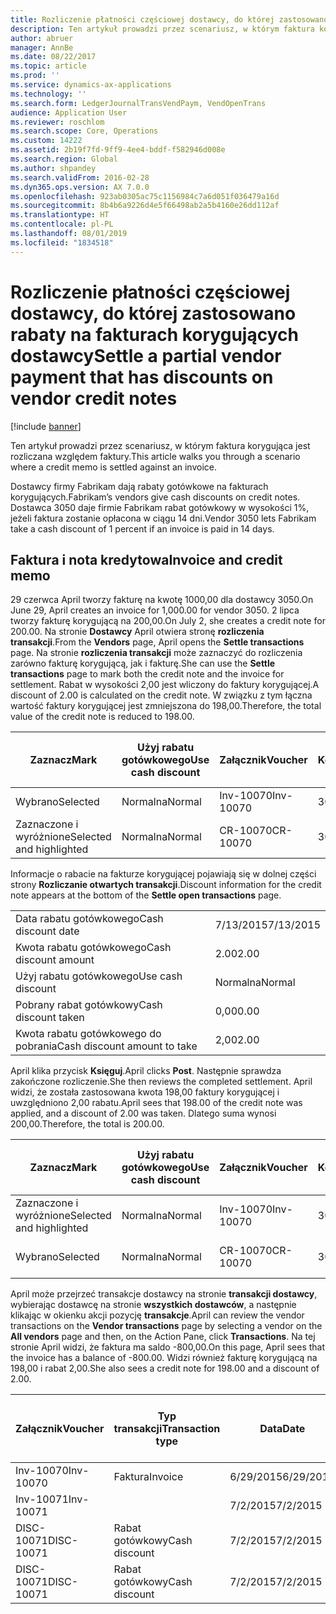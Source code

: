 ```yaml
---
title: Rozliczenie płatności częściowej dostawcy, do której zastosowano rabaty na fakturach korygujących dostawcy
description: Ten artykuł prowadzi przez scenariusz, w którym faktura korygująca jest rozliczana względem faktury.
author: abruer
manager: AnnBe
ms.date: 08/22/2017
ms.topic: article
ms.prod: ''
ms.service: dynamics-ax-applications
ms.technology: ''
ms.search.form: LedgerJournalTransVendPaym, VendOpenTrans
audience: Application User
ms.reviewer: roschlom
ms.search.scope: Core, Operations
ms.custom: 14222
ms.assetid: 2b19f7fd-9ff9-4ee4-bddf-f582946d008e
ms.search.region: Global
ms.author: shpandey
ms.search.validFrom: 2016-02-28
ms.dyn365.ops.version: AX 7.0.0
ms.openlocfilehash: 923ab0305ac75c1156984c7a6d051f036479a16d
ms.sourcegitcommit: 8b4b6a9226d4e5f66498ab2a5b4160e26dd112af
ms.translationtype: HT
ms.contentlocale: pl-PL
ms.lasthandoff: 08/01/2019
ms.locfileid: "1834518"
---
```

# <a name="settle-a-partial-vendor-payment-that-has-discounts-on-vendor-credit-notes"></a><span data-ttu-id="3d631-103">Rozliczenie płatności częściowej dostawcy, do której zastosowano rabaty na fakturach korygujących dostawcy</span><span class="sxs-lookup"><span data-stu-id="3d631-103">Settle a partial vendor payment that has discounts on vendor credit notes</span></span>

[!include [banner](../includes/banner.md)]

<span data-ttu-id="3d631-104">Ten artykuł prowadzi przez scenariusz, w którym faktura korygująca jest rozliczana względem faktury.</span><span class="sxs-lookup"><span data-stu-id="3d631-104">This article walks you through a scenario where a credit memo is settled against an invoice.</span></span>

<span data-ttu-id="3d631-105">Dostawcy firmy Fabrikam dają rabaty gotówkowe na fakturach korygujących.</span><span class="sxs-lookup"><span data-stu-id="3d631-105">Fabrikam’s vendors give cash discounts on credit notes.</span></span> <span data-ttu-id="3d631-106">Dostawca 3050 daje firmie Fabrikam rabat gotówkowy w wysokości 1%, jeżeli faktura zostanie opłacona w ciągu 14 dni.</span><span class="sxs-lookup"><span data-stu-id="3d631-106">Vendor 3050 lets Fabrikam take a cash discount of 1 percent if an invoice is paid in 14 days.</span></span>

## <a name="invoice-and-credit-memo"></a><span data-ttu-id="3d631-107">Faktura i nota kredytowa</span><span class="sxs-lookup"><span data-stu-id="3d631-107">Invoice and credit memo</span></span>
<span data-ttu-id="3d631-108">29 czerwca April tworzy fakturę na kwotę 1000,00 dla dostawcy 3050.</span><span class="sxs-lookup"><span data-stu-id="3d631-108">On June 29, April creates an invoice for 1,000.00 for vendor 3050.</span></span> <span data-ttu-id="3d631-109">2 lipca tworzy fakturę korygującą na 200,00.</span><span class="sxs-lookup"><span data-stu-id="3d631-109">On July 2, she creates a credit note for 200.00.</span></span> <span data-ttu-id="3d631-110">Na stronie **Dostawcy** April otwiera stronę **rozliczenia transakcji**.</span><span class="sxs-lookup"><span data-stu-id="3d631-110">From the **Vendors** page, April opens the **Settle transactions** page.</span></span> <span data-ttu-id="3d631-111">Na stronie **rozliczenia transakcji** może zaznaczyć do rozliczenia zarówno fakturę korygującą, jak i fakturę.</span><span class="sxs-lookup"><span data-stu-id="3d631-111">She can use the **Settle transactions** page to mark both the credit note and the invoice for settlement.</span></span> <span data-ttu-id="3d631-112">Rabat w wysokości 2,00 jest wliczony do faktury korygującej.</span><span class="sxs-lookup"><span data-stu-id="3d631-112">A discount of 2.00 is calculated on the credit note.</span></span> <span data-ttu-id="3d631-113">W związku z tym łączna wartość faktury korygującej jest zmniejszona do 198,00.</span><span class="sxs-lookup"><span data-stu-id="3d631-113">Therefore, the total value of the credit note is reduced to 198.00.</span></span>

| <span data-ttu-id="3d631-114">Zaznacz</span><span class="sxs-lookup"><span data-stu-id="3d631-114">Mark</span></span>                     | <span data-ttu-id="3d631-115">Użyj rabatu gotówkowego</span><span class="sxs-lookup"><span data-stu-id="3d631-115">Use cash discount</span></span> | <span data-ttu-id="3d631-116">Załącznik</span><span class="sxs-lookup"><span data-stu-id="3d631-116">Voucher</span></span>   | <span data-ttu-id="3d631-117">Konto</span><span class="sxs-lookup"><span data-stu-id="3d631-117">Account</span></span> | <span data-ttu-id="3d631-118">Data</span><span class="sxs-lookup"><span data-stu-id="3d631-118">Date</span></span>      | <span data-ttu-id="3d631-119">Data wymagalności</span><span class="sxs-lookup"><span data-stu-id="3d631-119">Due date</span></span>  | <span data-ttu-id="3d631-120">Faktura</span><span class="sxs-lookup"><span data-stu-id="3d631-120">Invoice</span></span> | <span data-ttu-id="3d631-121">Kwota w walucie transakcji</span><span class="sxs-lookup"><span data-stu-id="3d631-121">Amount in transaction currency</span></span> | <span data-ttu-id="3d631-122">Waluta</span><span class="sxs-lookup"><span data-stu-id="3d631-122">Currency</span></span> | <span data-ttu-id="3d631-123">Kwota do rozliczenia</span><span class="sxs-lookup"><span data-stu-id="3d631-123">Amount to settle</span></span> |
|--------------------------|-------------------|-----------|---------|-----------|-----------|---------|--------------------------------|----------|------------------|
| <span data-ttu-id="3d631-124">Wybrano</span><span class="sxs-lookup"><span data-stu-id="3d631-124">Selected</span></span>                 | <span data-ttu-id="3d631-125">Normalna</span><span class="sxs-lookup"><span data-stu-id="3d631-125">Normal</span></span>            | <span data-ttu-id="3d631-126">Inv-10070</span><span class="sxs-lookup"><span data-stu-id="3d631-126">Inv-10070</span></span> | <span data-ttu-id="3d631-127">3050</span><span class="sxs-lookup"><span data-stu-id="3d631-127">3050</span></span>    | <span data-ttu-id="3d631-128">6/29/2015</span><span class="sxs-lookup"><span data-stu-id="3d631-128">6/29/2015</span></span> | <span data-ttu-id="3d631-129">7/29/2015</span><span class="sxs-lookup"><span data-stu-id="3d631-129">7/29/2015</span></span> | <span data-ttu-id="3d631-130">10070</span><span class="sxs-lookup"><span data-stu-id="3d631-130">10070</span></span>   | <span data-ttu-id="3d631-131">-1000,00</span><span class="sxs-lookup"><span data-stu-id="3d631-131">-1,000.00</span></span>                      | <span data-ttu-id="3d631-132">USD</span><span class="sxs-lookup"><span data-stu-id="3d631-132">USD</span></span>      | <span data-ttu-id="3d631-133">-990,00</span><span class="sxs-lookup"><span data-stu-id="3d631-133">-990.00</span></span>          |
| <span data-ttu-id="3d631-134">Zaznaczone i wyróżnione</span><span class="sxs-lookup"><span data-stu-id="3d631-134">Selected and highlighted</span></span> | <span data-ttu-id="3d631-135">Normalna</span><span class="sxs-lookup"><span data-stu-id="3d631-135">Normal</span></span>            | <span data-ttu-id="3d631-136">CR-10070</span><span class="sxs-lookup"><span data-stu-id="3d631-136">CR-10070</span></span>  | <span data-ttu-id="3d631-137">3050</span><span class="sxs-lookup"><span data-stu-id="3d631-137">3050</span></span>    | <span data-ttu-id="3d631-138">7/2/2015</span><span class="sxs-lookup"><span data-stu-id="3d631-138">7/2/2015</span></span>  | <span data-ttu-id="3d631-139">7/29/2015</span><span class="sxs-lookup"><span data-stu-id="3d631-139">7/29/2015</span></span> |         | <span data-ttu-id="3d631-140">200,00</span><span class="sxs-lookup"><span data-stu-id="3d631-140">200.00</span></span>                         | <span data-ttu-id="3d631-141">USD</span><span class="sxs-lookup"><span data-stu-id="3d631-141">USD</span></span>      | <span data-ttu-id="3d631-142">198,00</span><span class="sxs-lookup"><span data-stu-id="3d631-142">198.00</span></span>           |

<span data-ttu-id="3d631-143">Informacje o rabacie na fakturze korygującej pojawiają się w dolnej części strony **Rozliczanie otwartych transakcji**.</span><span class="sxs-lookup"><span data-stu-id="3d631-143">Discount information for the credit note appears at the bottom of the **Settle open transactions** page.</span></span>

|                              |           |
|------------------------------|-----------|
| <span data-ttu-id="3d631-144">Data rabatu gotówkowego</span><span class="sxs-lookup"><span data-stu-id="3d631-144">Cash discount date</span></span>           | <span data-ttu-id="3d631-145">7/13/2015</span><span class="sxs-lookup"><span data-stu-id="3d631-145">7/13/2015</span></span> |
| <span data-ttu-id="3d631-146">Kwota rabatu gotówkowego</span><span class="sxs-lookup"><span data-stu-id="3d631-146">Cash discount amount</span></span>         | <span data-ttu-id="3d631-147">2.00</span><span class="sxs-lookup"><span data-stu-id="3d631-147">2.00</span></span>      |
| <span data-ttu-id="3d631-148">Użyj rabatu gotówkowego</span><span class="sxs-lookup"><span data-stu-id="3d631-148">Use cash discount</span></span>            | <span data-ttu-id="3d631-149">Normalna</span><span class="sxs-lookup"><span data-stu-id="3d631-149">Normal</span></span>    |
| <span data-ttu-id="3d631-150">Pobrany rabat gotówkowy</span><span class="sxs-lookup"><span data-stu-id="3d631-150">Cash discount taken</span></span>          | <span data-ttu-id="3d631-151">0,00</span><span class="sxs-lookup"><span data-stu-id="3d631-151">0.00</span></span>      |
| <span data-ttu-id="3d631-152">Kwota rabatu gotówkowego do pobrania</span><span class="sxs-lookup"><span data-stu-id="3d631-152">Cash discount amount to take</span></span> | <span data-ttu-id="3d631-153">2,00</span><span class="sxs-lookup"><span data-stu-id="3d631-153">2.00</span></span>      |

<span data-ttu-id="3d631-154">April klika przycisk **Księguj**.</span><span class="sxs-lookup"><span data-stu-id="3d631-154">April clicks **Post**.</span></span> <span data-ttu-id="3d631-155">Następnie sprawdza zakończone rozliczenie.</span><span class="sxs-lookup"><span data-stu-id="3d631-155">She then reviews the completed settlement.</span></span> <span data-ttu-id="3d631-156">April widzi, że została zastosowana kwota 198,00 faktury korygującej i uwzględniono 2,00 rabatu.</span><span class="sxs-lookup"><span data-stu-id="3d631-156">April sees that 198.00 of the credit note was applied, and a discount of 2.00 was taken.</span></span> <span data-ttu-id="3d631-157">Dlatego suma wynosi 200,00.</span><span class="sxs-lookup"><span data-stu-id="3d631-157">Therefore, the total is 200.00.</span></span>

| <span data-ttu-id="3d631-158">Zaznacz</span><span class="sxs-lookup"><span data-stu-id="3d631-158">Mark</span></span>                     | <span data-ttu-id="3d631-159">Użyj rabatu gotówkowego</span><span class="sxs-lookup"><span data-stu-id="3d631-159">Use cash discount</span></span> | <span data-ttu-id="3d631-160">Załącznik</span><span class="sxs-lookup"><span data-stu-id="3d631-160">Voucher</span></span>   | <span data-ttu-id="3d631-161">Konto</span><span class="sxs-lookup"><span data-stu-id="3d631-161">Account</span></span> | <span data-ttu-id="3d631-162">Data</span><span class="sxs-lookup"><span data-stu-id="3d631-162">Date</span></span>      | <span data-ttu-id="3d631-163">Data wymagalności</span><span class="sxs-lookup"><span data-stu-id="3d631-163">Due date</span></span>  | <span data-ttu-id="3d631-164">Faktura</span><span class="sxs-lookup"><span data-stu-id="3d631-164">Invoice</span></span>  | <span data-ttu-id="3d631-165">Kwota w walucie transakcji</span><span class="sxs-lookup"><span data-stu-id="3d631-165">Amount in transaction currency</span></span> | <span data-ttu-id="3d631-166">Waluta</span><span class="sxs-lookup"><span data-stu-id="3d631-166">Currency</span></span> | <span data-ttu-id="3d631-167">Kwota do rozliczenia</span><span class="sxs-lookup"><span data-stu-id="3d631-167">Amount to settle</span></span> |
|--------------------------|-------------------|-----------|---------|-----------|-----------|----------|--------------------------------|----------|------------------|
| <span data-ttu-id="3d631-168">Zaznaczone i wyróżnione</span><span class="sxs-lookup"><span data-stu-id="3d631-168">Selected and highlighted</span></span> | <span data-ttu-id="3d631-169">Normalna</span><span class="sxs-lookup"><span data-stu-id="3d631-169">Normal</span></span>            | <span data-ttu-id="3d631-170">Inv-10070</span><span class="sxs-lookup"><span data-stu-id="3d631-170">Inv-10070</span></span> | <span data-ttu-id="3d631-171">3050</span><span class="sxs-lookup"><span data-stu-id="3d631-171">3050</span></span>    | <span data-ttu-id="3d631-172">6/29/2015</span><span class="sxs-lookup"><span data-stu-id="3d631-172">6/29/2015</span></span> | <span data-ttu-id="3d631-173">7/29/2015</span><span class="sxs-lookup"><span data-stu-id="3d631-173">7/29/2015</span></span> | <span data-ttu-id="3d631-174">10070</span><span class="sxs-lookup"><span data-stu-id="3d631-174">10070</span></span>    | <span data-ttu-id="3d631-175">-1000,00</span><span class="sxs-lookup"><span data-stu-id="3d631-175">-1,000.00</span></span>                      | <span data-ttu-id="3d631-176">USD</span><span class="sxs-lookup"><span data-stu-id="3d631-176">USD</span></span>      | <span data-ttu-id="3d631-177">-200,00</span><span class="sxs-lookup"><span data-stu-id="3d631-177">-200.00</span></span>          |
| <span data-ttu-id="3d631-178">Wybrano</span><span class="sxs-lookup"><span data-stu-id="3d631-178">Selected</span></span>                 | <span data-ttu-id="3d631-179">Normalna</span><span class="sxs-lookup"><span data-stu-id="3d631-179">Normal</span></span>            | <span data-ttu-id="3d631-180">CR-10070</span><span class="sxs-lookup"><span data-stu-id="3d631-180">CR-10070</span></span>  | <span data-ttu-id="3d631-181">3050</span><span class="sxs-lookup"><span data-stu-id="3d631-181">3050</span></span>    | <span data-ttu-id="3d631-182">7/2/2015</span><span class="sxs-lookup"><span data-stu-id="3d631-182">7/2/2015</span></span>  | <span data-ttu-id="3d631-183">7/29/2015</span><span class="sxs-lookup"><span data-stu-id="3d631-183">7/29/2015</span></span> | <span data-ttu-id="3d631-184">CR-10070</span><span class="sxs-lookup"><span data-stu-id="3d631-184">CR-10070</span></span> | <span data-ttu-id="3d631-185">200,00</span><span class="sxs-lookup"><span data-stu-id="3d631-185">200.00</span></span>                         | <span data-ttu-id="3d631-186">USD</span><span class="sxs-lookup"><span data-stu-id="3d631-186">USD</span></span>      | <span data-ttu-id="3d631-187">198,00</span><span class="sxs-lookup"><span data-stu-id="3d631-187">198.00</span></span>           |

<span data-ttu-id="3d631-188">April może przejrzeć transakcje dostawcy na stronie **transakcji dostawcy**, wybierając dostawcę na stronie **wszystkich dostawców**, a następnie klikając w okienku akcji pozycję **transakcje**.</span><span class="sxs-lookup"><span data-stu-id="3d631-188">April can review the vendor transactions on the **Vendor transactions** page by selecting a vendor on the **All vendors** page and then, on the Action Pane, click **Transactions**.</span></span> <span data-ttu-id="3d631-189">Na tej stronie April widzi, że faktura ma saldo -800,00.</span><span class="sxs-lookup"><span data-stu-id="3d631-189">On this page, April sees that the invoice has a balance of -800.00.</span></span> <span data-ttu-id="3d631-190">Widzi również fakturę korygującą na 198,00 i rabat 2,00.</span><span class="sxs-lookup"><span data-stu-id="3d631-190">She also sees a credit note for 198.00 and a discount of 2.00.</span></span>

| <span data-ttu-id="3d631-191">Załącznik</span><span class="sxs-lookup"><span data-stu-id="3d631-191">Voucher</span></span>    | <span data-ttu-id="3d631-192">Typ transakcji</span><span class="sxs-lookup"><span data-stu-id="3d631-192">Transaction type</span></span> | <span data-ttu-id="3d631-193">Data</span><span class="sxs-lookup"><span data-stu-id="3d631-193">Date</span></span>      | <span data-ttu-id="3d631-194">Faktura</span><span class="sxs-lookup"><span data-stu-id="3d631-194">Invoice</span></span> | <span data-ttu-id="3d631-195">Kwota debetu w walucie transakcji</span><span class="sxs-lookup"><span data-stu-id="3d631-195">Amount in transaction currency debit</span></span> | <span data-ttu-id="3d631-196">Kwota kredytu w walucie transakcji</span><span class="sxs-lookup"><span data-stu-id="3d631-196">Amount in transaction currency credit</span></span> | <span data-ttu-id="3d631-197">Saldo</span><span class="sxs-lookup"><span data-stu-id="3d631-197">Balance</span></span> | <span data-ttu-id="3d631-198">Waluta</span><span class="sxs-lookup"><span data-stu-id="3d631-198">Currency</span></span> |
|------------|------------------|-----------|---------|--------------------------------------|---------------------------------------|---------|----------|
| <span data-ttu-id="3d631-199">Inv-10070</span><span class="sxs-lookup"><span data-stu-id="3d631-199">Inv-10070</span></span>  | <span data-ttu-id="3d631-200">Faktura</span><span class="sxs-lookup"><span data-stu-id="3d631-200">Invoice</span></span>          | <span data-ttu-id="3d631-201">6/29/2015</span><span class="sxs-lookup"><span data-stu-id="3d631-201">6/29/2015</span></span> | <span data-ttu-id="3d631-202">10070</span><span class="sxs-lookup"><span data-stu-id="3d631-202">10070</span></span>   |                                      | <span data-ttu-id="3d631-203">1000,00</span><span class="sxs-lookup"><span data-stu-id="3d631-203">1,000.00</span></span>                              | <span data-ttu-id="3d631-204">-800,00</span><span class="sxs-lookup"><span data-stu-id="3d631-204">-800.00</span></span> | <span data-ttu-id="3d631-205">USD</span><span class="sxs-lookup"><span data-stu-id="3d631-205">USD</span></span>      |
| <span data-ttu-id="3d631-206">Inv-10071</span><span class="sxs-lookup"><span data-stu-id="3d631-206">Inv-10071</span></span>  |                  | <span data-ttu-id="3d631-207">7/2/2015</span><span class="sxs-lookup"><span data-stu-id="3d631-207">7/2/2015</span></span>  | <span data-ttu-id="3d631-208">CR10071</span><span class="sxs-lookup"><span data-stu-id="3d631-208">CR10071</span></span> | <span data-ttu-id="3d631-209">200,00</span><span class="sxs-lookup"><span data-stu-id="3d631-209">200.00</span></span>                               |                                       | <span data-ttu-id="3d631-210">0,00</span><span class="sxs-lookup"><span data-stu-id="3d631-210">0.00</span></span>    | <span data-ttu-id="3d631-211">USD</span><span class="sxs-lookup"><span data-stu-id="3d631-211">USD</span></span>      |
| <span data-ttu-id="3d631-212">DISC-10071</span><span class="sxs-lookup"><span data-stu-id="3d631-212">DISC-10071</span></span> |  <span data-ttu-id="3d631-213">Rabat gotówkowy</span><span class="sxs-lookup"><span data-stu-id="3d631-213">Cash discount</span></span>   | <span data-ttu-id="3d631-214">7/2/2015</span><span class="sxs-lookup"><span data-stu-id="3d631-214">7/2/2015</span></span>  |         | <span data-ttu-id="3d631-215">2,00</span><span class="sxs-lookup"><span data-stu-id="3d631-215">2.00</span></span>                                 |                                       | <span data-ttu-id="3d631-216">0,00</span><span class="sxs-lookup"><span data-stu-id="3d631-216">0.00</span></span>    | <span data-ttu-id="3d631-217">USD</span><span class="sxs-lookup"><span data-stu-id="3d631-217">USD</span></span>      |
| <span data-ttu-id="3d631-218">DISC-10071</span><span class="sxs-lookup"><span data-stu-id="3d631-218">DISC-10071</span></span> |  <span data-ttu-id="3d631-219">Rabat gotówkowy</span><span class="sxs-lookup"><span data-stu-id="3d631-219">Cash discount</span></span>   | <span data-ttu-id="3d631-220">7/2/2015</span><span class="sxs-lookup"><span data-stu-id="3d631-220">7/2/2015</span></span>  |         |                                      | <span data-ttu-id="3d631-221">2,00</span><span class="sxs-lookup"><span data-stu-id="3d631-221">2.00</span></span>                                  | <span data-ttu-id="3d631-222">0,00</span><span class="sxs-lookup"><span data-stu-id="3d631-222">0.00</span></span>    | <span data-ttu-id="3d631-223">USD</span><span class="sxs-lookup"><span data-stu-id="3d631-223">USD</span></span>      |





